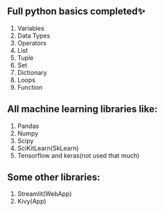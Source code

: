 ## Full python basics completed✨
1. Variables
2. Data Types
3. Operators
4. List
5. Tuple
6. Set
7. Dictionary
8. Loops
9. Function
## All machine learning libraries like:
1. Pandas
2. Numpy
3. Scipy
4. SciKitLearn(SkLearn)
5. Tensorflow and keras(not used that much)
## Some other libraries:
1. Streamlit(WebApp)
2. Kivy(App)
